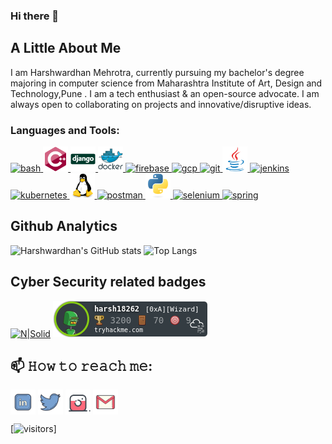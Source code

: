 ### Hi there 👋 


## A Little About Me
I am Harshwardhan Mehrotra, currently pursuing my bachelor's degree majoring in computer science from Maharashtra Institute of Art, Design and Technology,Pune . I am a tech enthusiast & an open-source advocate. I am always open to collaborating on projects and innovative/disruptive ideas.
<h3 align="left">Languages and Tools:</h3>
<p align="left"> <a href="https://www.gnu.org/software/bash/" target="_blank"> <img src="https://www.vectorlogo.zone/logos/gnu_bash/gnu_bash-icon.svg" alt="bash" width="40" height="40"/> </a> <a href="https://www.w3schools.com/cpp/" target="_blank"> <img src="https://raw.githubusercontent.com/devicons/devicon/master/icons/cplusplus/cplusplus-original.svg" alt="cplusplus" width="40" height="40"/> </a> <a href="https://www.djangoproject.com/" target="_blank"> <img src="https://raw.githubusercontent.com/devicons/devicon/master/icons/django/django-original.svg" alt="django" width="40" height="40"/> </a> <a href="https://www.docker.com/" target="_blank"> <img src="https://raw.githubusercontent.com/devicons/devicon/master/icons/docker/docker-original-wordmark.svg" alt="docker" width="40" height="40"/> </a> <a href="https://firebase.google.com/" target="_blank"> <img src="https://www.vectorlogo.zone/logos/firebase/firebase-icon.svg" alt="firebase" width="40" height="40"/> </a> <a href="https://cloud.google.com" target="_blank"> <img src="https://www.vectorlogo.zone/logos/google_cloud/google_cloud-icon.svg" alt="gcp" width="40" height="40"/> </a> <a href="https://git-scm.com/" target="_blank"> <img src="https://www.vectorlogo.zone/logos/git-scm/git-scm-icon.svg" alt="git" width="40" height="40"/> </a> <a href="https://www.java.com" target="_blank"> <img src="https://raw.githubusercontent.com/devicons/devicon/master/icons/java/java-original.svg" alt="java" width="40" height="40"/> </a> <a href="https://www.jenkins.io" target="_blank"> <img src="https://www.vectorlogo.zone/logos/jenkins/jenkins-icon.svg" alt="jenkins" width="40" height="40"/> </a> <a href="https://kubernetes.io" target="_blank"> <img src="https://www.vectorlogo.zone/logos/kubernetes/kubernetes-icon.svg" alt="kubernetes" width="40" height="40"/> </a> <a href="https://www.linux.org/" target="_blank"> <img src="https://raw.githubusercontent.com/devicons/devicon/master/icons/linux/linux-original.svg" alt="linux" width="40" height="40"/> </a> <a href="https://postman.com" target="_blank"> <img src="https://www.vectorlogo.zone/logos/getpostman/getpostman-icon.svg" alt="postman" width="40" height="40"/> </a> <a href="https://www.python.org" target="_blank"> <img src="https://raw.githubusercontent.com/devicons/devicon/master/icons/python/python-original.svg" alt="python" width="40" height="40"/> </a> <a href="https://www.selenium.dev" target="_blank"> <img src="https://raw.githubusercontent.com/detain/svg-logos/780f25886640cef088af994181646db2f6b1a3f8/svg/selenium-logo.svg" alt="selenium" width="40" height="40"/> </a> <a href="https://spring.io/" target="_blank"> <img src="https://www.vectorlogo.zone/logos/springio/springio-icon.svg" alt="spring" width="40" height="40"/> </a> </p>


## Github Analytics
<div>

![Harshwardhan's GitHub stats](https://github-readme-stats.vercel.app/api?username=harsh18262&show_icons=true&include_all_commits=true&count_private=true&theme=blueberry)    ![Top Langs](https://github-readme-stats.vercel.app/api/top-langs/?username=anuraghazra&layout=compact&theme=blueberry)

## Cyber Security related badges
[![N|Solid](http://www.hackthebox.eu/badge/image/322519)](https://www.hackthebox.eu/profile/322519) 
[![N|Solid](https://github.com/harsh18262/harsh18262/raw/main/harsh18262.png)](https://tryhackme.com/p/harsh18262)

## 📫 𝙷𝚘𝚠 𝚝𝚘 𝚛𝚎𝚊𝚌𝚑 𝚖𝚎:

[<img src="https://raw.githubusercontent.com/harsh18262/harsh18262/master/icons/socials/linkedin.png" height="40em" align="center" alt="Follow Raymo111 on LinkedIn" title="Follow Raymo111 on LinkedIn"/>](www.linkedin.com/in/harshwardhan-mehrotra) [<img src="https://raw.githubusercontent.com/harsh18262/harsh18262/master/icons/socials/twitter.png" height="40em" align="center" alt="Follow Raym0111 on Twitter" title="Follow me on Twitter"/>](https://twitter.com/harsh18262) [<img src="https://raw.githubusercontent.com/harsh18262/harsh18262/master/icons/socials/instagram.svg" height="40em" align="center" alt="Follow harsh18262 on Instagram" title="Follow me on Instagram"/>](https://www.instagram.com/_._harshwardhan_._/) [<img src="https://raw.githubusercontent.com/harsh18262/harsh18262/master/icons/socials/gmail.svg" height="40em" align="center" alt="Mail" title="Mal me at harshwardhanmehrotra@gmail.com"/>](mailto:harshwardhanmehrotra@gmail.com)

[![visitors](https://visitor-badge.laobi.icu/badge?page_id=harsh18262.harsh18262)]

